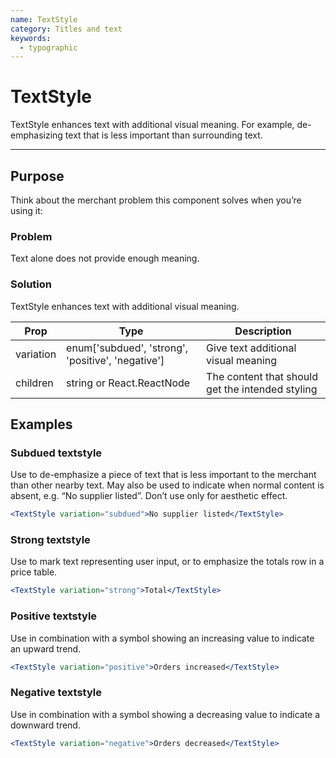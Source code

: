 ```yaml
---
name: TextStyle
category: Titles and text
keywords:
  - typographic
---
```


# TextStyle

TextStyle enhances text with additional visual meaning. For example, de-emphasizing text that is less important than surrounding text.

---

## Purpose

Think about the merchant problem this component solves when you’re using it:

### Problem

Text alone does not provide enough meaning.

### Solution

TextStyle enhances text with additional visual meaning.

| Prop | Type | Description |
| ---- | ---- | ----------- |
| variation | enum['subdued', 'strong', 'positive', 'negative'] | Give text additional visual meaning |
| children | string or React.ReactNode | The content that should get the intended styling |

## Examples

### Subdued textstyle

Use to de-emphasize a piece of text that is less important to the merchant than other nearby text. May also be used to indicate when normal content is absent, e.g. “No supplier listed”. Don’t use only for aesthetic effect.

```jsx
<TextStyle variation="subdued">No supplier listed</TextStyle>
```

### Strong textstyle

Use to mark text representing user input, or to emphasize the totals row in a price table.

```jsx
<TextStyle variation="strong">Total</TextStyle>
```

### Positive textstyle

Use in combination with a symbol showing an increasing value to indicate an upward trend.

```jsx
<TextStyle variation="positive">Orders increased</TextStyle>
```

### Negative textstyle

Use in combination with a symbol showing a decreasing value to indicate a downward trend.

```jsx
<TextStyle variation="negative">Orders decreased</TextStyle>
```

